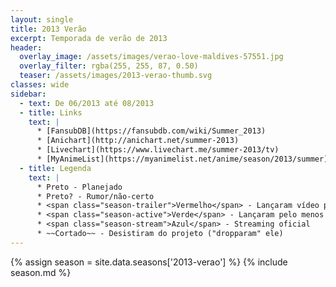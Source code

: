 ```yaml
---
layout: single
title: 2013 Verão
excerpt: Temporada de verão de 2013
header:
  overlay_image: /assets/images/verao-love-maldives-57551.jpg
  overlay_filter: rgba(255, 255, 87, 0.50)
  teaser: /assets/images/2013-verao-thumb.svg
classes: wide
sidebar:
  - text: De 06/2013 até 08/2013
  - title: Links
    text: |
      * [FansubDB](https://fansubdb.com/wiki/Summer_2013)
      * [Anichart](http://anichart.net/summer-2013)
      * [Livechart](https://www.livechart.me/summer-2013/tv)
      * [MyAnimeList](https://myanimelist.net/anime/season/2013/summer)
  - title: Legenda
    text: |
      * Preto - Planejado
      * Preto? - Rumor/não-certo
      * <span class="season-trailer">Vermelho</span> - Lançaram vídeo promocional ou trailer
      * <span class="season-active">Verde</span> - Lançaram pelo menos um episódio
      * <span class="season-stream">Azul</span> - Streaming oficial
      * ~~Cortado~~ - Desistiram do projeto ("dropparam" ele)
---
```


<!-- Para editar a tabela abra o arquivo /data/seasons/2013-verao.yml -->
{% assign season = site.data.seasons['2013-verao'] %}
{% include season.md %}
